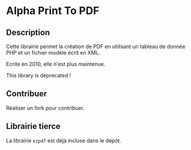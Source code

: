 # Alpha Print To PDF

## Description
Cette librairie permet la création de PDF en utilisant un tableau de donnée PHP et un fichier modèle écrit en XML.

Ecrite en 2010, elle n'est plus maintenue.

This library is deprecated !

## Contribuer

Réaliser un fork pour contribuer.

## Librairie tierce

La librairie `ezpdf` est déjà incluse dans le dépôt.
